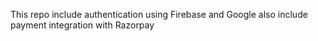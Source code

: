 This repo include authentication using Firebase and Google also include payment integration with Razorpay
